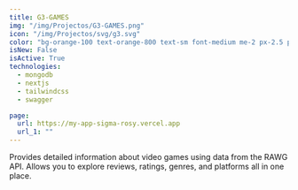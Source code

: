 ```yaml
---
title: G3-GAMES
img: "/img/Projectos/G3-GAMES.png"
icon: "/img/Projectos/svg/g3.svg"
color: "bg-orange-100 text-orange-800 text-sm font-medium me-2 px-2.5 py-0.5 rounded dark:bg-orange-900 dark:text-orange-300"
isNew: False
isActive: True
technologies:
  - mongodb
  - nextjs
  - tailwindcss
  - swagger

page:
  url: https://my-app-sigma-rosy.vercel.app
  url_1: ""
---
```


Provides detailed information about video games using data from the RAWG API. Allows you to explore reviews, ratings, genres, and platforms all in one place.

